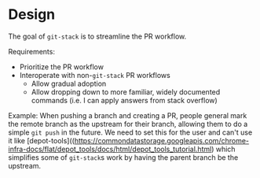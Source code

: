 # Design

The goal of `git-stack` is to streamline the PR workflow.

Requirements:
- Prioritize the PR workflow
- Interoperate with non-`git-stack` PR workflows
  - Allow gradual adoption
  - Allow dropping down to more familiar, widely documented commands (i.e. I can apply answers from stack overflow)

Example: When pushing a branch and creating a PR, people general mark the
remote branch as the upstream for their branch, allowing them to do a simple
`git push` in the future.  We need to set this for the user and can't use it like 
[depot-tools]((https://commondatastorage.googleapis.com/chrome-infra-docs/flat/depot_tools/docs/html/depot_tools_tutorial.html)
which simplifies some of `git-stack`s work by having the parent branch be the
upstream.

